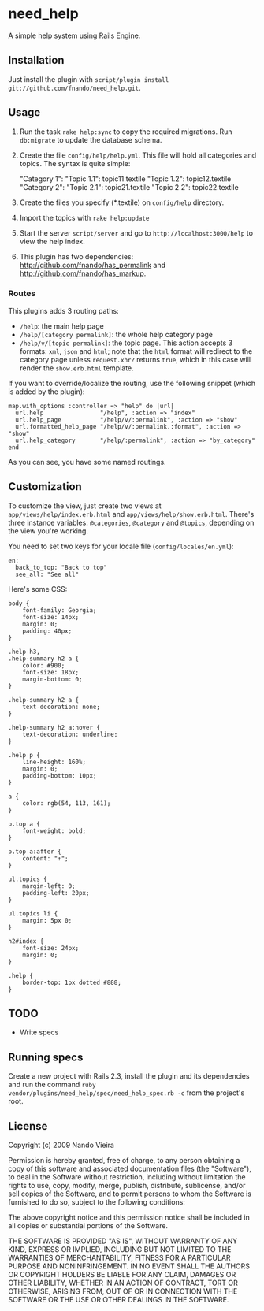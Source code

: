 need\_help
=========

A simple help system using Rails Engine.

Installation
------------

Just install the plugin with `script/plugin install git://github.com/fnando/need_help.git`.

Usage
-----

1) Run the task `rake help:sync` to copy the required migrations. Run `db:migrate` to update the database schema.

2) Create the file `config/help/help.yml`. This file will hold all categories and topics. The syntax is quite simple:

	"Category 1":
	  "Topic 1.1": topic11.textile
	  "Topic 1.2": topic12.textile
	"Category 2":
	  "Topic 2.1": topic21.textile
	  "Topic 2.2": topic22.textile

3) Create the files you specify (*.textile) on `config/help` directory.

4) Import the topics with `rake help:update`

5) Start the server `script/server` and go to `http://localhost:3000/help` to view the help index.

6) This plugin has two dependencies: <http://github.com/fnando/has_permalink> and <http://github.com/fnando/has_markup>.

### Routes

This plugins adds 3 routing paths:

* `/help`: the main help page
* `/help/[category permalink]`: the whole help category page
* `/help/v/[topic permalink]`: the topic page. This action accepts 3 formats: `xml`, `json` and `html`; note that the `html` format will redirect to the category page unless `request.xhr?` returns `true`, which in this case will render the `show.erb.html` template.

If you want to override/localize the routing, use the following snippet (which is added by the plugin):

	map.with_options :controller => "help" do |url|
      url.help                "/help", :action => "index"
      url.help_page           "/help/v/:permalink", :action => "show"
      url.formatted_help_page "/help/v/:permalink.:format", :action => "show"
      url.help_category       "/help/:permalink", :action => "by_category"
    end

As you can see, you have some named routings.

Customization
-------------

To customize the view, just create two views at `app/views/help/index.erb.html` and `app/views/help/show.erb.html`. There's three instance variables: `@categories`, `@category` and `@topics`, depending on the view you're working.

You need to set two keys for your locale file (`config/locales/en.yml`):

	en:
	  back_to_top: "Back to top"
	  see_all: "See all"

Here's some CSS:

	body {
		font-family: Georgia;
		font-size: 14px;
		margin: 0;
		padding: 40px;
	}

	.help h3,
	.help-summary h2 a {
		color: #900;
		font-size: 18px;
		margin-bottom: 0;
	}

	.help-summary h2 a {
		text-decoration: none;
	}

	.help-summary h2 a:hover {
		text-decoration: underline;
	}

	.help p {
		line-height: 160%;
		margin: 0;
		padding-bottom: 10px;
	}

	a {
		color: rgb(54, 113, 161);
	}

	p.top a {
		font-weight: bold;
	}

	p.top a:after {
		content: "↑";
	}

	ul.topics {
		margin-left: 0;
		padding-left: 20px;
	}

	ul.topics li {
		margin: 5px 0;
	}

	h2#index {
		font-size: 24px;
		margin: 0;
	}

	.help {
		border-top: 1px dotted #888;
	}

TODO
----

* Write specs

Running specs
-------------

Create a new project with Rails 2.3, install the plugin and its dependencies and run the command `ruby vendor/plugins/need_help/spec/need_help_spec.rb -c` from  the project's root.

License
-------

Copyright (c) 2009 Nando Vieira

Permission is hereby granted, free of charge, to any person obtaining
a copy of this software and associated documentation files (the
"Software"), to deal in the Software without restriction, including
without limitation the rights to use, copy, modify, merge, publish,
distribute, sublicense, and/or sell copies of the Software, and to
permit persons to whom the Software is furnished to do so, subject to
the following conditions:

The above copyright notice and this permission notice shall be
included in all copies or substantial portions of the Software.

THE SOFTWARE IS PROVIDED "AS IS", WITHOUT WARRANTY OF ANY KIND,
EXPRESS OR IMPLIED, INCLUDING BUT NOT LIMITED TO THE WARRANTIES OF
MERCHANTABILITY, FITNESS FOR A PARTICULAR PURPOSE AND
NONINFRINGEMENT. IN NO EVENT SHALL THE AUTHORS OR COPYRIGHT HOLDERS BE
LIABLE FOR ANY CLAIM, DAMAGES OR OTHER LIABILITY, WHETHER IN AN ACTION
OF CONTRACT, TORT OR OTHERWISE, ARISING FROM, OUT OF OR IN CONNECTION
WITH THE SOFTWARE OR THE USE OR OTHER DEALINGS IN THE SOFTWARE.
